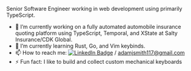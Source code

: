 Senior Software Engineer working in web development using primarily TypeScript.

- 🔭 I’m currently working on a fully automated automobile insurance quoting platform using TypeScript, Temporal, and XState at Salty Insurance/CDK Global.
- 🌱 I’m currently learning Rust, Go, and Vim keybinds.
- 📫 How to reach me: [![LinkedIn Badge](https://img.shields.io/badge/LinkedIn-Profile-informational?style=flat&logo=linkedin&logoColor=white&color=0D76A8)](https://linkedin.com/in/adam-smith-b717b2104) / adamjsmith117@gmail.com
- ⚡ Fun fact: I like to build and collect custom mechanical keyboards

<!--
**adamjsmith117/adamjsmith117** is a ✨ _special_ ✨ repository because its `README.md` (this file) appears on your GitHub profile.

Here are some ideas to get you started:

- 🔭 I’m currently working on ...
- 🌱 I’m currently learning ...
- 👯 I’m looking to collaborate on ...
- 🤔 I’m looking for help with ...
- 💬 Ask me about ...
- 📫 How to reach me: ...
- 😄 Pronouns: ...
- ⚡ Fun fact: ...
-->
